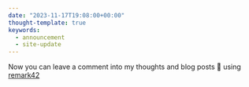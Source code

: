 ```yaml
---
date: "2023-11-17T19:08:00+00:00"
thought-template: true
keywords:
  - announcement
  - site-update
---
```


Now you can leave a comment into my thoughts and blog posts 🎊 using
[remark42](https://remark42.com)
